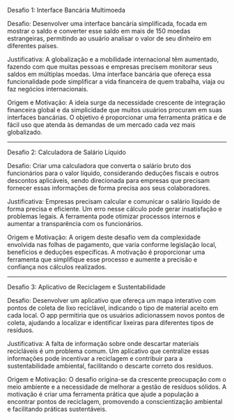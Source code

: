  Desafio 1: Interface Bancária Multimoeda

Desafio:
Desenvolver uma interface bancária simplificada, focada em mostrar o saldo e converter esse saldo em mais de 150 moedas estrangeiras, permitindo ao usuário analisar o valor de seu dinheiro em diferentes países.

Justificativa:
A globalização e a mobilidade internacional têm aumentado, fazendo com que muitas pessoas e empresas precisem monitorar seus saldos em múltiplas moedas. Uma interface bancária que ofereça essa funcionalidade pode simplificar a vida financeira de quem trabalha, viaja ou faz negócios internacionais.

Origem e Motivação:
A ideia surge da necessidade crescente de integração financeira global e da simplicidade que muitos usuários procuram em suas interfaces bancárias. O objetivo é proporcionar uma ferramenta prática e de fácil uso que atenda às demandas de um mercado cada vez mais globalizado.

---

 Desafio 2: Calculadora de Salário Líquido

Desafio:
Criar uma calculadora que converta o salário bruto dos funcionários para o valor líquido, considerando deduções fiscais e outros descontos aplicáveis, sendo direcionada para empresas que precisam fornecer essas informações de forma precisa aos seus colaboradores.

Justificativa:
Empresas precisam calcular e comunicar o salário líquido de forma precisa e eficiente. Um erro nesse cálculo pode gerar insatisfação e problemas legais. A ferramenta pode otimizar processos internos e aumentar a transparência com os funcionários.

Origem e Motivação:
A origem deste desafio vem da complexidade envolvida nas folhas de pagamento, que varia conforme legislação local, benefícios e deduções específicas. A motivação é proporcionar uma ferramenta que simplifique esse processo e aumente a precisão e confiança nos cálculos realizados.

---

 Desafio 3: Aplicativo de Reciclagem e Sustentabilidade

Desafio:
Desenvolver um aplicativo que ofereça um mapa interativo com pontos de coleta de lixo reciclável, indicando o tipo de material aceito em cada local. O app permitiria que os usuários adicionassem novos pontos de coleta, ajudando a localizar e identificar lixeiras para diferentes tipos de resíduos.

Justificativa:
A falta de informação sobre onde descartar materiais recicláveis é um problema comum. Um aplicativo que centralize essas informações pode incentivar a reciclagem e contribuir para a sustentabilidade ambiental, facilitando o descarte correto dos resíduos.

Origem e Motivação:
O desafio origina-se da crescente preocupação com o meio ambiente e a necessidade de melhorar a gestão de resíduos sólidos. A motivação é criar uma ferramenta prática que ajude a população a encontrar pontos de reciclagem, promovendo a conscientização ambiental e facilitando práticas sustentáveis.
